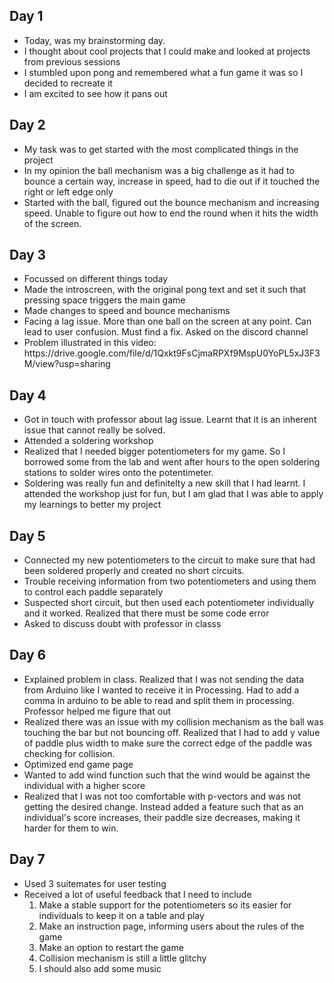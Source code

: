 ## Day 1
<ul>
  <li>Today, was my brainstorming day.
<li> I thought about cool projects that I could make and looked at projects from previous sessions
  <li> I stumbled upon pong and remembered what a fun game it was so I decided to recreate it
    <li>I am excited to see how it pans out </ul>
    

## Day 2
<ul>
  <li> My task was to get started with the most complicated things in the project
    <li> In my opinion the ball mechanism was a big challenge as it had to bounce a certain way, increase in speed, had to die out if it touched the right or left edge only
      <li> Started with the ball, figured out the bounce mechanism and increasing speed. Unable to figure out how to end the round when it hits the width of the screen.
        </ul>
        
## Day 3
<ul>
  <li> Focussed on different things today
    <li> Made the introscreen, with the original pong text and set it such that pressing space triggers the main game
      <li> Made changes to speed and bounce mechanisms
        <li> Facing a lag issue. More than one ball on the screen at any point. Can lead to user confusion. Must find a fix. Asked on the discord channel
          <li> Problem illustrated in this video: https://drive.google.com/file/d/1Qxkt9FsCjmaRPXf9MspU0YoPL5xJ3F3M/view?usp=sharing
          </ul>

## Day 4
<ul>
  <li> Got in touch with professor about lag issue. Learnt that it is an inherent issue that cannot really be solved.
    <li> Attended a soldering workshop
      <li> Realized that I needed bigger potentiometers for my game. So I borrowed some from the lab and went after hours to the open soldering stations to solder wires onto the potentimeter.
        <li> Soldering was really fun and definitelty a new skill that I had learnt. I attended the workshop just for fun, but I am glad that I was able to apply my learnings to better my project
        </ul>
        
## Day 5
<ul>
  <li> Connected my new potentiometers to the circuit to make sure that had been soldered properly and created no short circuits.
      <li> Trouble receiving information from two potentiometers and using them to control each paddle separately
        <li> Suspected short circuit, but then used each potentiometer individually and it worked. Realized that there must be some code error
          <li> Asked to discuss doubt with professor in classs
            </ul>
            
## Day 6 
<ul>
  <li>Explained problem in class. Realized that I was not sending the data from Arduino like I wanted to receive it in Processing. Had to add a comma in arduino to be able to read and split them in processing. Professor helped me figure that out
    <li> Realized there was an issue with my collision mechanism as the ball was touching the bar but not bouncing off. Realized that I had to add y value of paddle plus width to make sure the correct edge of the paddle was checking for collision.
      <li> Optimized end game page
        <li> Wanted to add wind function such that the wind would be against the individual with a higher score
          <li> Realized that I was not too comfortable with p-vectors and was not getting the desired change. Instead added a feature such that as an individual's score increases, their paddle size decreases, making it harder for them to win.
              </ul>
              
## Day 7
 <ul>
  <li> Used 3 suitemates for user testing
    <li> Received a lot of useful feedback that I need to include
      <ol>
        <li> Make a stable support for the potentiometers so its easier for individuals to keep it on a table and play
          <li> Make an instruction page, informing users about the rules of the game
            <li> Make an option to restart the game 
              <li> Collision mechanism is still a little glitchy
                <li> I should also add some music
      </ol>
      </ul>
      
     

